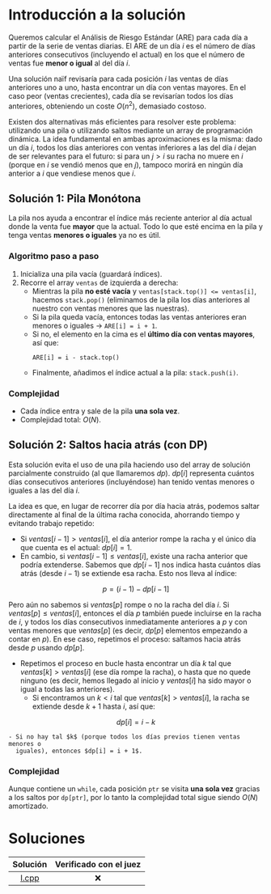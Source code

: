 # Introducción a la solución

Queremos calcular el Análisis de Riesgo Estándar (ARE) para cada día a partir
de la serie de ventas diarias. El ARE de un día $i$ es el número de días
anteriores consecutivos (incluyendo el actual) en los que el número de ventas
fue **menor o igual** al del día $i$.

Una solución naïf revisaría para cada posición $i$ las ventas de días
anteriores uno a uno, hasta encontrar un día con ventas mayores. En el caso
peor (ventas crecientes), cada día se revisarían todos los días anteriores,
obteniendo un coste $O(n^2)$, demasiado costoso.

Existen dos alternativas más eficientes para resolver este problema: utilizando
una pila o utilizando saltos mediante un array de programación dinámica. La
idea fundamental en ambas aproximaciones es la misma: dado un día $i$, todos
los días anteriores con ventas inferiores a las del día $i$ dejan de ser
relevantes para el futuro: si para un $j > i$ su racha no muere en $i$ (porque
en $i$ se vendió menos que en $j$), tampoco morirá en ningún día anterior a $i$
que vendiese menos que $i$.

## Solución 1: Pila Monótona

La pila nos ayuda a encontrar el índice más reciente anterior al día actual
donde la venta fue **mayor** que la actual. Todo lo que esté encima en la pila
y tenga ventas **menores o iguales** ya no es útil.

### Algoritmo paso a paso

1. Inicializa una pila vacía (guardará índices).
2. Recorre el array `ventas` de izquierda a derecha:
   - Mientras la pila **no esté vacía** y `ventas[stack.top()] <= ventas[i]`,
     hacemos `stack.pop()` (eliminamos de la pila los días anteriores al
nuestro con ventas menores que las nuestras).
   - Si la pila queda vacía, entonces todas las ventas anteriores eran menores
     o iguales → `ARE[i] = i + 1`.
   - Si no, el elemento en la cima es el **último día con ventas mayores**, así
     que:
     ```
     ARE[i] = i - stack.top()
     ```
   - Finalmente, añadimos el índice actual a la pila: `stack.push(i)`.

### Complejidad

- Cada índice entra y sale de la pila **una sola vez**.
- Complejidad total: $O(N)$.

## Solución 2: Saltos hacia atrás (con DP)

Esta solución evita el uso de una pila haciendo uso del array de solución
parcialmente construido (al que llamaremos $dp$). $dp[i]$ representa cuántos
días consecutivos anteriores (incluyéndose) han tenido ventas menores o iguales
a las del día $i$.

La idea es que, en lugar de recorrer día por día hacia atrás, podemos saltar
directamente al final de la última racha conocida, ahorrando tiempo y evitando
trabajo repetido:

- Si $ventas[i - 1] > ventas[i]$, el día anterior rompe la racha y el único día
  que cuenta es el actual: $dp[i] = 1$.
- En cambio, si $ventas[i-1] \leq ventas[i]$, existe una racha anterior que
  podría extenderse.
Sabemos que $dp[i-1]$ nos indica hasta cuántos días atrás (desde $i-1$) se
extiende esa racha. Esto nos lleva al índice:
```math
    p=(i−1)−dp[i−1]
```
Pero aún no sabemos si $ventas[p]$ rompe o no la racha del día $i$. Si
$ventas[p] \leq ventas[i]$, entonces el día $p$ también puede incluirse en la
racha de $i$, y todos los días consecutivos inmediatamente anteriores a $p$ y
con ventas menores que $ventas[p]$ (es decir, $dp[p]$ elementos empezando a
contar en $p$). En ese caso, repetimos el proceso: saltamos hacia atrás desde
$p$ usando $dp[p]$.

- Repetimos el proceso en bucle hasta encontrar un día $k$ tal que $ventas[k] >
  ventas[i]$ (ese día rompe la racha), o hasta que no quede ninguno (es decir,
hemos llegado al inicio y $ventas[i]$ ha sido mayor o igual a todas las
anteriores).
    - Si encontramos un $k < i$ tal que $ventas[k] > ventas[i]$, la racha se
      extiende desde $k+1$ hasta $i$, así que:
```math
dp[i]=i−k
```
    - Si no hay tal $k$ (porque todos los días previos tienen ventas menores o
      iguales), entonces $dp[i] = i + 1$.

### Complejidad

Aunque contiene un `while`, cada posición `ptr` se visita **una sola vez**
gracias a los saltos por `dp[ptr]`, por lo tanto la complejidad total sigue
siendo $O(N)$ amortizado.

# Soluciones

| Solución | Verificado con el juez |
| :------: | :--------------------: |
| [I.cpp](src/I.cpp) | :x:          |

